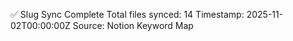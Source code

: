 ✅ Slug Sync Complete
Total files synced: 14
Timestamp: 2025-11-02T00:00:00Z
Source: Notion Keyword Map
